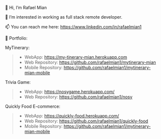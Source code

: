 
👋 Hi, I’m Rafael Mian

👀 I’m interested in working as full stack remote developer.

📫 You can reach me here: https://www.linkedin.com/in/rafaelmian1

🧳 Portfolio:

MyTinerary: 
>- WebApp: https://my-tinerary-mian.herokuapp.com 
>- Web Repository: https://github.com/rafaelmian1/mytinerary-mian 
>- Mobile Repository: https://github.com/rafaelmian1/mytinerary-mian-mobile

Trivia Game: 
>- WebApp: https://nosygame.herokuapp.com/
>- Web Repository: https://github.com/rafaelmian1/nosy

Quickly Food E-commerce: 
>- WebApp: https://quickly-food.herokuapp.com/
>- Web Repository: https://github.com/rafaelmian1/quickly-food 
>- Mobile Repository: https://github.com/rafaelmian1/mytinerary-mian-mobile
